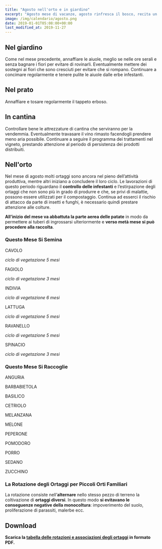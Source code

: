 ```yaml
---
title: "Agosto nell'orto e in giardino"
excerpt: "Agosto mese di vacanze, agosto rinfresca il bosco, recita un detto popolare, ma anche questo mese si devono annaffiare le aiuole e compiere i lavori nell'orto."
image: /img/calendario/agosto.png
date: 2019-01-01T05:08:00+00:00
last_modified_at: 2019-11-27
---
```

## Nel giardino
Come nel mese precedente, annaffiare le aiuole, meglio se nelle ore serali e
senza bagnare i fiori per evitare di rovinarli.
Eventualmente mettere dei sostegni ai
fiori che sono cresciuti per evitare che si rompano.
Continuare a concimare regolarmente e tenere pulite le aiuole
dalle erbe infestanti.

## Nel prato
Annaffiare e tosare regolarmente il tappeto erboso.

## In cantina
Controllare bene le attrezzature di cantina che
serviranno per la vendemmia.
Eventualmente travasare il vino
rimasto facendogli prendere meno
aria possibile. Continuare a seguire il
programma dei trattamenti nel vigneto,
prestando attenzione al periodo di
persistenza dei prodotti distribuiti.

## Nell'orto
Nel mese di agosto molti ortaggi sono ancora nel pieno dell’attività produttiva,
mentre altri iniziano a concludere il loro ciclo.
Le lavorazioni di questo periodo riguardano il **controllo delle infestanti** e
l’estirpazione degli ortaggi che non sono più in grado di produrre e che, se privi
di malattie, possono essere utilizzati per il compostaggio.
Continua ad esserci il rischio di attacco da parte di insetti e funghi, è
necessario quindi prestare attenzione alle colture.

**All’inizio del mese va abbattuta la parte aerea delle patate** in modo da
permettere ai tuberi di ingrossarsi ulteriormente e **verso metà mese si può
procedere alla raccolta**.

### Questo Mese Si Semina
CAVOLO

*ciclo di vegetazione 5 mesi*

FAGIOLO

*ciclo di vegetazione 3 mesi*


INDIVIA

*ciclo di vegetazione 6 mesi*

LATTUGA

*ciclo di vegetazione 5 mesi*

RAVANELLO

*ciclo di vegetazione 5 mesi*

SPINACIO

*ciclo di vegetazione 3 mesi*


### Questo Mese Si Raccoglie
ANGURIA

BARBABIETOLA

BASILICO

CETRIOLO

MELANZANA

MELONE

PEPERONE

POMODORO

PORRO

SEDANO

ZUCCHINO

### La Rotazione degli Ortaggi per Piccoli Orti Familiari
La rotazione consiste nell’**alternare** nello stesso pezzo di terreno la coltivazione di **ortaggi diversi**. In questo modo **si evitavano le conseguenze negative della monocoltura**: impoverimento del suolo, proliferazione di parassiti, malerbe ecc.

## Download

<p><strong>Scarica la <a href="/download/la-rotazione-degli-ortaggi-per-piccoli-orti-familiari.pdf" download="rotazioneOrtaggi.pdf" title="La Rotazione degli Ortaggi per Piccoli Orti Familiari">tabella delle rotazioni e associazioni degli ortaggi</a> in formato PDF.</strong></p>
